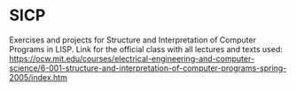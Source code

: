 # SICP
Exercises and projects for Structure and Interpretation of Computer Programs in LISP.
Link for the official class with all lectures and texts used: https://ocw.mit.edu/courses/electrical-engineering-and-computer-science/6-001-structure-and-interpretation-of-computer-programs-spring-2005/index.htm
